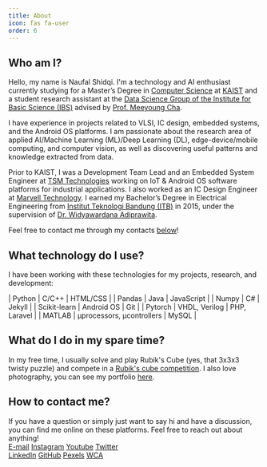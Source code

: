 ```yaml
---
title: About
icon: fas fa-user
order: 6
---
```


## Who am I?
Hello, my name is Naufal Shidqi. I'm a technology and AI enthusiast currently studying for a Master’s Degree in [Computer Science](https://cs.kaist.ac.kr/) at [KAIST](https://www.kaist.ac.kr/en/) and a student research assistant at the [Data Science Group of the Institute for Basic Science (IBS)](https://ds.ibs.re.kr/) advised by [Prof. Meeyoung Cha](https://scholar.google.com/citations?user=iFlnVCoAAAAJ&hl=en&oi=ao).

I have experience in projects related to VLSI, IC design, embedded systems, and the Android OS platforms. I am passionate about the research area of applied AI/Machine Learning (ML)/Deep Learning (DL), edge-device/mobile computing, and computer vision, as well as discovering useful patterns and knowledge extracted from data.

Prior to KAIST, I was a Development Team Lead and an Embedded System Engineer at [TSM Technologies](https://www.tsmid.com/) working on IoT & Android OS software platforms for industrial applications. I also worked as an IC Design Engineer at [Marvell Technology](https://www.marvell.com/). I earned my Bachelor’s Degree in Electrical Engineering from [Institut Teknologi Bandung (ITB)](https://www.itb.ac.id/) in 2015, under the supervision of [Dr. Widyawardana Adiprawita](https://scholar.google.com/citations?user=u4h4HYgAAAAJ&hl=en).

Feel free to contact me through my contacts [below](#how-to-contact-me)!

## What technology do I use?
I have been working with these technologies for my projects, research, and development:

| Python        | C/C++                     | HTML/CSS      |
| Pandas        | Java                      | JavaScript    |
| Numpy         | C#                        | Jekyll        |
| Scikit-learn  | Android OS                | Git           |
| Pytorch       | VHDL, Verilog             | PHP, Laravel  |
| MATLAB        | μprocessors, μcontrollers | MySQL         |

## What do I do in my spare time? 
In my free time, I usually solve and play Rubik's Cube (yes, that 3x3x3 twisty puzzle) and compete in a [Rubik's cube competition](https://www.worldcubeassociation.org/persons/2010SHID01). I also love photography, you can see my portfolio [here](https://www.pexels.com/@naufal-shidqi-212558394/). 

## How to contact me?
If you have a question or simply just want to say hi and have a discussion, you can find me online on these platforms.
Feel free to reach out about anything!
<br>
<i class="fas fa-envelope ml-2 mr-2"></i><a href="mailto:hi.nshidqi@gmail.com?subject=Hi,%20Naufal">E-mail</a>
<i class="fab fa-instagram ml-2 mr-2"></i><a href="https://instagram.com/naufalsdq">Instagram</a>
<i class="fab fa-youtube ml-2 mr-2"></i><a href="https://www.youtube.com/c/NaufalShidqiCube/featured?sub_confirmation=1">Youtube</a>
<i class="fab fa-twitter ml-2 mr-2"></i><a href="https://twitter.com/naufalsdq">Twitter</a>
<br>
<i class="fab fa-linkedin ml-2 mr-2"></i><a href="https://www.linkedin.com/in/naufalshidqi/">LinkedIn</a>
<i class="fab fa-github ml-2 mr-2"></i><a href="https://github.com/nshidqi">GitHub</a>
<i class="fas fa-camera ml-2 mr-2"></i><a href="https://www.pexels.com/@naufal-shidqi-212558394">Pexels</a>
<i class="fas fa-cube ml-2 mr-2"></i><a href="https://www.worldcubeassociation.org/persons/2010SHID01">WCA</a>